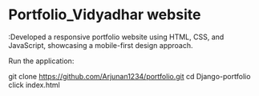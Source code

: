 # Portfolio_Vidyadhar website

:Developed a responsive portfolio website using HTML, CSS, and JavaScript, showcasing a mobile-first design approach.

 Run the application:

git clone https://github.com/Arjunan1234/portfolio.git
cd Django-portfolio
click index.html
